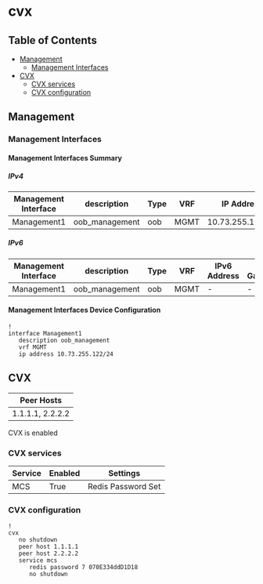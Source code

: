 # cvx

## Table of Contents

- [Management](#management)
  - [Management Interfaces](#management-interfaces)
- [CVX](#cvx)
  - [CVX services](#cvx-services)
  - [CVX configuration](#cvx-configuration)

## Management

### Management Interfaces

#### Management Interfaces Summary

##### IPv4

| Management Interface | description | Type | VRF | IP Address | Gateway |
| -------------------- | ----------- | ---- | --- | ---------- | ------- |
| Management1 | oob_management | oob | MGMT | 10.73.255.122/24 | 10.73.255.2 |

##### IPv6

| Management Interface | description | Type | VRF | IPv6 Address | IPv6 Gateway |
| -------------------- | ----------- | ---- | --- | ------------ | ------------ |
| Management1 | oob_management | oob | MGMT | - | - |

#### Management Interfaces Device Configuration

```eos
!
interface Management1
   description oob_management
   vrf MGMT
   ip address 10.73.255.122/24
```

## CVX

| Peer Hosts |
| ---------- |
| 1.1.1.1, 2.2.2.2 |

CVX is enabled

### CVX services

| Service | Enabled | Settings |
| ------- | ------- | -------- |
| MCS | True | Redis Password Set |

### CVX configuration

```eos
!
cvx
   no shutdown
   peer host 1.1.1.1
   peer host 2.2.2.2
   service mcs
      redis password 7 070E334ddD1D18
      no shutdown
```
